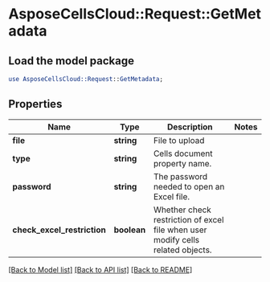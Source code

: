 # AsposeCellsCloud::Request::GetMetadata 

## Load the model package
```perl
use AsposeCellsCloud::Request::GetMetadata;
```

## Properties
Name | Type | Description | Notes
------------ | ------------- | ------------- | -------------
**file** | **string** | File to upload |
**type** | **string** | Cells document property name. |
**password** | **string** | The password needed to open an Excel file. |
**check_excel_restriction** | **boolean** | Whether check restriction of excel file when user modify cells related objects. |  

[[Back to Model list]](../README.md#documentation-for-requests) [[Back to API list]](../README.md#documentation-for-api-endpoints) [[Back to README]](../README.md)

